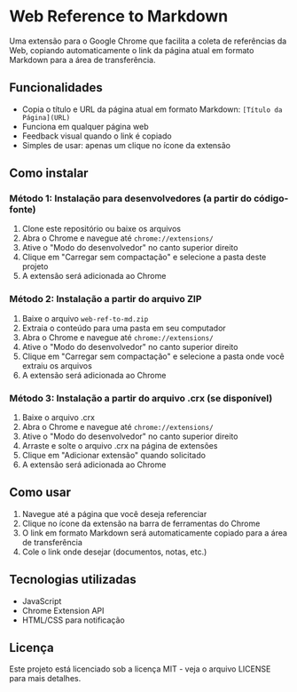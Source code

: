 # Web Reference to Markdown

Uma extensão para o Google Chrome que facilita a coleta de referências da Web, copiando automaticamente o link da página atual em formato Markdown para a área de transferência.

## Funcionalidades

- Copia o título e URL da página atual em formato Markdown: `[Título da Página](URL)`
- Funciona em qualquer página web
- Feedback visual quando o link é copiado
- Simples de usar: apenas um clique no ícone da extensão

## Como instalar

### Método 1: Instalação para desenvolvedores (a partir do código-fonte)

1. Clone este repositório ou baixe os arquivos
2. Abra o Chrome e navegue até `chrome://extensions/`
3. Ative o "Modo do desenvolvedor" no canto superior direito
4. Clique em "Carregar sem compactação" e selecione a pasta deste projeto
5. A extensão será adicionada ao Chrome

### Método 2: Instalação a partir do arquivo ZIP

1. Baixe o arquivo `web-ref-to-md.zip`
2. Extraia o conteúdo para uma pasta em seu computador
3. Abra o Chrome e navegue até `chrome://extensions/`
4. Ative o "Modo do desenvolvedor" no canto superior direito
5. Clique em "Carregar sem compactação" e selecione a pasta onde você extraiu os arquivos
6. A extensão será adicionada ao Chrome

### Método 3: Instalação a partir do arquivo .crx (se disponível)

1. Baixe o arquivo .crx
2. Abra o Chrome e navegue até `chrome://extensions/`
3. Ative o "Modo do desenvolvedor" no canto superior direito
4. Arraste e solte o arquivo .crx na página de extensões
5. Clique em "Adicionar extensão" quando solicitado
6. A extensão será adicionada ao Chrome

## Como usar

1. Navegue até a página que você deseja referenciar
2. Clique no ícone da extensão na barra de ferramentas do Chrome
3. O link em formato Markdown será automaticamente copiado para a área de transferência
4. Cole o link onde desejar (documentos, notas, etc.)

## Tecnologias utilizadas

- JavaScript
- Chrome Extension API
- HTML/CSS para notificação

## Licença

Este projeto está licenciado sob a licença MIT - veja o arquivo LICENSE para mais detalhes.